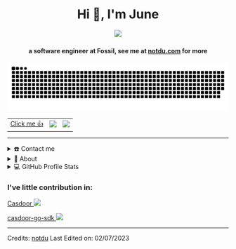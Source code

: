 <div align="center">
<h1 align="center">Hi 👋, I'm June</h1>
<p align="center">
  <a align="center" href="https://github.com/DenverCoder1/readme-typing-svg"><img src="https://readme-typing-svg.herokuapp.com?&font=IBM+Plex+Sans&color=F72EE2&size=25&lines=Welcome+to+my+GitHub+Profile!;I'm+a+Software+Engineer+@Fossil;Now+you+see+me+at+notdu.com" /></a>
</p>  
<h4 align="center">a software engineer at Fossil, see me at <a href="https://notdu.com" target="_blank">notdu.com</a> for more</h4>
</div>

<div align="center">
  <a href="https://notdu.com">
  <img  src="https://github.com/1999AZZAR/1999AZZAR/blob/main/resources/img/grid-snake.svg"
       alt="snake" /></a>
</div>

|                                                                                                                     |                                                               |                                                                |
| ------------------------------------------------------------------------------------------------------------------- | ------------------------------------------------------------: | -------------------------------------------------------------: |
| [Click me 👍](https://poll.fizzy.wtf/vote?du.vote=yes&redirect=https://github.com/notdu) | ![](https://poll.fizzy.wtf/show?du.vote=yes) | ![](https://poll.fizzy.wtf/count?du.vote=yes) |

-----
<details>
  <summary>☎️ Contact me</summary>
<div>
  <samp>
    <h2 align="center">you can reach me by:</h2>
    <p align="center">
      <br/>
      <a href="https://www.linkedin.com/in/huudutg/" target="blank"><img align="center"
         src="https://img.shields.io/badge/linkedin-%231DA1F2.svg?style=for-the-badge&logo=linkedin&logoColor=white"
         alt="notdu" height="30"/></a>
      <a href="https://fb.com/huudutg" target="blank"><img align="center"
         src="https://img.shields.io/badge/facebook-4267B2.svg?style=for-the-badge&logo=facebook&logoColor=white"
         alt="notdu" height="30"/></a>
      <a href="mailto:huudutg@gmail.com" target="blank"><img align="center"
         src="https://img.shields.io/badge/gmail-EA4335.svg?style=for-the-badge&logo=gmail&logoColor=white"
         alt="notdu" height="30"/></a>
    </p>
  <p align="center">
      <a href="https://instagram.com/du.uuh" target="blank"><img align="center"
         src="https://img.shields.io/badge/instagram-%23E4405F.svg?style=for-the-badge&logo=Instagram&logoColor=white"
         alt="notdu" height="30"/></a>
      <a href="https://twitter.com/huudutg" target="blank"><img align="center"
         src="https://img.shields.io/badge/twitter-1DA1F2.svg?style=for-the-badge&logo=twitter&logoColor=white"
         alt="notdu" height="30"/></a>
      <br>
    </p>
  </samp>
</div>
</details>

<details>
  <summary>🧮 About</summary>
<div>
<samp>
<h2 align="center">About this Account</h2>
 <p align="center">
  <a href="github.com/notdu" target="blank"><img align="center" 
     src="https://komarev.com/ghpvc/?username=notdu&style=for-the-badge&label=PROFILE+VIEWS" height="25"
     alt="views count" /></a>
  <a href="https://notdu.com"><img align="center" 
     src="https://img.shields.io/website?down_message=offline&style=for-the-badge&up_message=online&url=https%3A%2F%2Fnotdu.com" height="25"
     alt="website" /></a>
  </p>
  <p align="center">
  <a href="github.com/notdu" target="blank"><img align="center" 
     src="https://github.com/1999azzar/1999azzar/actions/workflows/pages/pages-build-deployment/badge.svg" height="25"
     alt="page built"/></a>
  </p>
 <p align="center">
  <a href="github.com/notdu" target="blank"><img align="center" 
     src="https://img.shields.io/github/license/notdu/notdu?color=purple&style=for-the-badge" height="25"
     alt="lisense" /></a>
  <a href="github.com/notdu"><img align="center"
     src="https://forthebadge.com/images/badges/works-on-my-machine.svg" height="25"
     alt="work on my machine" /></a>
 </p>
 </samp>
</div>
</details>
  
<details> 
  <summary>💻 GitHub Profile Stats</summary>
  <div>
  <samp>
    <h2 align="center"> Github stats </h2>
      <br/>
    <details open>
  <summary><h3>Languages</h3></summary>
            <p align="center">
        <a href="https://github.com/notdu/">
          <img src="https://github-readme-stats.vercel.app/api/top-langs/?username=notdu&langs_count=6&theme=gruvbox&layout=compact&hide_border=true"
          alt="notdu :: overall Top Langs " /></a>
      </p>
        <p align="center">
          <a href="https://github.com/notdu/">
          <img width="45%" src="https://github-profile-summary-cards.vercel.app/api/cards/repos-per-language?username=notdu&theme=gruvbox&layout=compact&hide_border=true"
          alt="notdu :: Top Langs by repo" />
          <img width="45%" src="https://github-profile-summary-cards.vercel.app/api/cards/most-commit-language?username=notdu&theme=gruvbox&layout=compact&hide_border=true"
          alt="notdu :: Top Langs by commit" />
          </a>
        </p>
</details>
    <details open>
  <summary><h3>stasistic</h3></summary>
        <p align="center">
          <a href="https://github.com/notdu/">
          <img width="49.5%" src="https://github-readme-stats.vercel.app/api?username=notdu&show_icons=true&theme=gruvbox&hide_border=true" />
          <img width="49.5%" src="https://github-readme-streak-stats.herokuapp.com/?user=notdu&theme=gruvbox&hide_border=true" />
          </a>
       </p>
     <br>
     </samp>
  </div>    
</details>
</details>


### I've little contribution in:

<a href="https://github.com/casdoor/casdoor">Casdoor  <img src="https://img.shields.io/github/stars/casdoor/casdoor.svg?style=social&label=Star&maxAge=2592000"> </a>

<a href="https://github.com/casdoor/casdoor-go-sdk">casdoor-go-sdk  <img src="https://img.shields.io/github/stars/casdoor/casdoor-go-sdk.svg?style=social&label=Star&maxAge=2592000"> </a>

-----
Credits: [notdu](https://github.com/notdu)
Last Edited on: 02/07/2023



